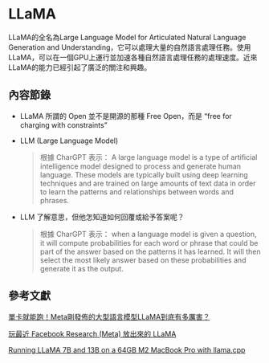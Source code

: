 # LLaMA

LLaMA的全名為Large Language Model for Articulated Natural Language Generation and Understanding，它可以處理大量的自然語言處理任務。使用LLaMA，可以在一個GPU上運行並加速各種自然語言處理任務的處理速度。近來LLaMA的能力已經引起了廣泛的關注和興趣。

## 內容節錄

- LLaMA 所謂的 Open 並不是開源的那種 Free Open，而是 “free for charging with constraints”
- LLM (Large Language Model)
    
    > 根據 CharGPT 表示：
    A large language model is a type of artificial intelligence model designed to process and generate human language. These models are typically built using deep learning techniques and are trained on large amounts of text data in order to learn the patterns and relationships between words and phrases.
    > 
- LLM 了解意思，但他怎知道如何回覆或給予答案呢？
    
    > 根據 CharGPT 表示：
    when a language model is given a question, it will compute probabilities for each word or phrase that could be part of the answer based on the patterns it has learned. It will then select the most likely answer based on these probabilities and generate it as the output.
    > 

## 參考文獻

[單卡就能跑！Meta剛發佈的大型語言模型LLaMA到底有多厲害？](https://www.techbang.com/posts/104302-you-can-run-with-a-single-card-how-powerful-is-llama-the)

[玩最近 Facebook Research (Meta) 放出來的 LLaMA](https://blog.gslin.org/archives/2023/03/16/11098/玩最近-facebook-research-meta-放出來的-llama/)

[Running LLaMA 7B and 13B on a 64GB M2 MacBook Pro with llama.cpp](https://til.simonwillison.net/llms/llama-7b-m2)